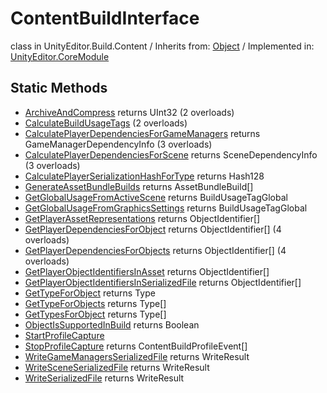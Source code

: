 # ContentBuildInterface
class in UnityEditor.Build.Content
 / Inherits from: <a href="https://docs.unity3d.com/6000.2/Documentation/ScriptReference/Object.html">Object</a> / Implemented in: <a href="https://docs.unity3d.com/6000.2/Documentation/ScriptReference/UnityEditor.CoreModule.html">UnityEditor.CoreModule</a>

## Static Methods
- <a href="https://docs.unity3d.com/6000.2/Documentation/ScriptReference/ContentBuildInterface.ArchiveAndCompress.html">ArchiveAndCompress</a> returns UInt32 (2 overloads)
- <a href="https://docs.unity3d.com/6000.2/Documentation/ScriptReference/ContentBuildInterface.CalculateBuildUsageTags.html">CalculateBuildUsageTags</a> (2 overloads)
- <a href="https://docs.unity3d.com/6000.2/Documentation/ScriptReference/ContentBuildInterface.CalculatePlayerDependenciesForGameManagers.html">CalculatePlayerDependenciesForGameManagers</a> returns GameManagerDependencyInfo (3 overloads)
- <a href="https://docs.unity3d.com/6000.2/Documentation/ScriptReference/ContentBuildInterface.CalculatePlayerDependenciesForScene.html">CalculatePlayerDependenciesForScene</a> returns SceneDependencyInfo (3 overloads)
- <a href="https://docs.unity3d.com/6000.2/Documentation/ScriptReference/ContentBuildInterface.CalculatePlayerSerializationHashForType.html">CalculatePlayerSerializationHashForType</a> returns Hash128
- <a href="https://docs.unity3d.com/6000.2/Documentation/ScriptReference/ContentBuildInterface.GenerateAssetBundleBuilds.html">GenerateAssetBundleBuilds</a> returns AssetBundleBuild[]
- <a href="https://docs.unity3d.com/6000.2/Documentation/ScriptReference/ContentBuildInterface.GetGlobalUsageFromActiveScene.html">GetGlobalUsageFromActiveScene</a> returns BuildUsageTagGlobal
- <a href="https://docs.unity3d.com/6000.2/Documentation/ScriptReference/ContentBuildInterface.GetGlobalUsageFromGraphicsSettings.html">GetGlobalUsageFromGraphicsSettings</a> returns BuildUsageTagGlobal
- <a href="https://docs.unity3d.com/6000.2/Documentation/ScriptReference/ContentBuildInterface.GetPlayerAssetRepresentations.html">GetPlayerAssetRepresentations</a> returns ObjectIdentifier[]
- <a href="https://docs.unity3d.com/6000.2/Documentation/ScriptReference/ContentBuildInterface.GetPlayerDependenciesForObject.html">GetPlayerDependenciesForObject</a> returns ObjectIdentifier[] (4 overloads)
- <a href="https://docs.unity3d.com/6000.2/Documentation/ScriptReference/ContentBuildInterface.GetPlayerDependenciesForObjects.html">GetPlayerDependenciesForObjects</a> returns ObjectIdentifier[] (4 overloads)
- <a href="https://docs.unity3d.com/6000.2/Documentation/ScriptReference/ContentBuildInterface.GetPlayerObjectIdentifiersInAsset.html">GetPlayerObjectIdentifiersInAsset</a> returns ObjectIdentifier[]
- <a href="https://docs.unity3d.com/6000.2/Documentation/ScriptReference/ContentBuildInterface.GetPlayerObjectIdentifiersInSerializedFile.html">GetPlayerObjectIdentifiersInSerializedFile</a> returns ObjectIdentifier[]
- <a href="https://docs.unity3d.com/6000.2/Documentation/ScriptReference/ContentBuildInterface.GetTypeForObject.html">GetTypeForObject</a> returns Type
- <a href="https://docs.unity3d.com/6000.2/Documentation/ScriptReference/ContentBuildInterface.GetTypeForObjects.html">GetTypeForObjects</a> returns Type[]
- <a href="https://docs.unity3d.com/6000.2/Documentation/ScriptReference/ContentBuildInterface.GetTypesForObject.html">GetTypesForObject</a> returns Type[]
- <a href="https://docs.unity3d.com/6000.2/Documentation/ScriptReference/ContentBuildInterface.ObjectIsSupportedInBuild.html">ObjectIsSupportedInBuild</a> returns Boolean
- <a href="https://docs.unity3d.com/6000.2/Documentation/ScriptReference/ContentBuildInterface.StartProfileCapture.html">StartProfileCapture</a>
- <a href="https://docs.unity3d.com/6000.2/Documentation/ScriptReference/ContentBuildInterface.StopProfileCapture.html">StopProfileCapture</a> returns ContentBuildProfileEvent[]
- <a href="https://docs.unity3d.com/6000.2/Documentation/ScriptReference/ContentBuildInterface.WriteGameManagersSerializedFile.html">WriteGameManagersSerializedFile</a> returns WriteResult
- <a href="https://docs.unity3d.com/6000.2/Documentation/ScriptReference/ContentBuildInterface.WriteSceneSerializedFile.html">WriteSceneSerializedFile</a> returns WriteResult
- <a href="https://docs.unity3d.com/6000.2/Documentation/ScriptReference/ContentBuildInterface.WriteSerializedFile.html">WriteSerializedFile</a> returns WriteResult
